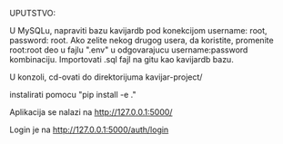 UPUTSTVO:

U MySQLu, napraviti bazu kavijardb pod konekcijom username: root, password: root. Ako zelite nekog drugog usera, da koristite, promenite root:root deo u fajlu ".env" u odgovarajucu username:password kombinaciju.
Importovati .sql fajl na gitu kao kavijardb bazu.

U konzoli, cd-ovati do direktorijuma kavijar-project/

instalirati pomocu "pip install -e ."

Aplikacija se nalazi na http://127.0.0.1:5000/

Login je na http://127.0.0.1:5000/auth/login

